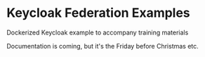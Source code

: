 # Keycloak Federation Examples
Dockerized Keycloak example to accompany training materials

Documentation is coming, but it's the Friday before Christmas etc.
